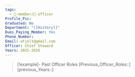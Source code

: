 ```yaml
---
tags:
  - 🧑-member/💠-officer
Profile_Pic: 
Graduated: No
Department: "[[History]]"
Dues_Paying_Member: Yes
Phone_Number: 
Email: wtjelt@gmail.com
Officer: Chief Steward
Years: 2025-2026
---
```


> [!example]- Past Officer Roles
> [Previous_Officer_Roles::]
> [previous_Years::]
